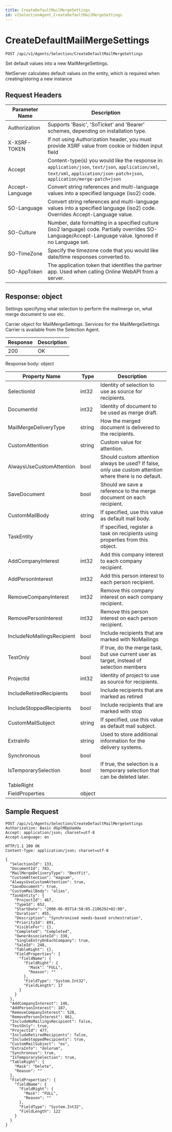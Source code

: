```yaml
---
title: CreateDefaultMailMergeSettings
id: v1SelectionAgent_CreateDefaultMailMergeSettings
---
```


# CreateDefaultMailMergeSettings

```http
POST /api/v1/Agents/Selection/CreateDefaultMailMergeSettings
```

Set default values into a new MailMergeSettings.

NetServer calculates default values on the entity, which is required when creating/storing a new instance






## Request Headers

| Parameter Name | Description |
|----------------|-------------|
| Authorization  | Supports 'Basic', 'SoTicket' and 'Bearer' schemes, depending on installation type. |
| X-XSRF-TOKEN   | If not using Authorization header, you must provide XSRF value from cookie or hidden input field |
| Accept         | Content-type(s) you would like the response in: `application/json`, `text/json`, `application/xml`, `text/xml`, `application/json-patch+json`, `application/merge-patch+json` |
| Accept-Language | Convert string references and multi-language values into a specified language (iso2) code. |
| SO-Language | Convert string references and multi-language values into a specified language (iso2) code. Overrides Accept-Language value. |
| SO-Culture | Number, date formatting in a specified culture (iso2 language) code. Partially overrides SO-Language/Accept-Language value. Ignored if no Language set. |
| SO-TimeZone | Specify the timezone code that you would like date/time responses converted to. |
| SO-AppToken | The application token that identifies the partner app. Used when calling Online WebAPI from a server. |


## Response: object

Settings specifying what selection to perform the mailmerge on, what merge document to use etc.



Carrier object for MailMergeSettings.
Services for the MailMergeSettings Carrier is available from the <see cref="T:SuperOffice.CRM.Services.ISelectionAgent">Selection Agent</see>.

| Response | Description |
|----------------|-------------|
| 200 | OK |

Response body: object

| Property Name | Type |  Description |
|----------------|------|--------------|
| SelectionId | int32 | Identity of selection to use as source for recipients. |
| DocumentId | int32 | Identity of document to be used as merge draft. |
| MailMergeDeliveryType | string | How the merged document is delivered to the recipients. |
| CustomAttention | string | Custom value for attention. |
| AlwaysUseCustomAttention | bool | Should custom attention always be used? If false, only use custom attention where there is no default. |
| SaveDocument | bool | Should we save a reference to the merge document on each recipient. |
| CustomMailBody | string | If specified, use this value as default mail body. |
| TaskEntity |  | If specified, register a task on recipients using properties from this object. |
| AddCompanyInterest | int32 | Add this company interest to each company recipient. |
| AddPersonInterest | int32 | Add this person interest to each person recipient. |
| RemoveCompanyInterest | int32 | Remove this company interest on each company recipient. |
| RemovePersonInterest | int32 | Remove this person interest on each person recipient. |
| IncludeNoMailingsRecipient | bool | Include recipients that are marked with NoMailings |
| TestOnly | bool | If true, do the merge task, but use current user as target, instead of selection members |
| ProjectId | int32 | Identity of project to use as source for recipients. |
| IncludeRetiredRecipients | bool | Include recipients that are marked as retired |
| IncludeStoppedRecipients | bool | Include recipients that are marked with stop |
| CustomMailSubject | string | If specified, use this value as default mail subject. |
| ExtraInfo | string | Used to store additional information for the delivery systems. |
| Synchronous | bool |  |
| IsTemporarySelection | bool | If true, the selection is a temporary selection that can be deleted later. |
| TableRight |  |  |
| FieldProperties | object |  |

## Sample Request

```http!
POST /api/v1/Agents/Selection/CreateDefaultMailMergeSettings
Authorization: Basic dGplMDpUamUw
Accept: application/json; charset=utf-8
Accept-Language: en
```

```http_
HTTP/1.1 200 OK
Content-Type: application/json; charset=utf-8

{
  "SelectionId": 133,
  "DocumentId": 783,
  "MailMergeDeliveryType": "BestFit",
  "CustomAttention": "magnam",
  "AlwaysUseCustomAttention": true,
  "SaveDocument": true,
  "CustomMailBody": "alias",
  "TaskEntity": {
    "ProjectId": 467,
    "TypeId": 652,
    "StartDate": "2008-06-05T14:58:05.2186292+02:00",
    "Duration": 455,
    "Description": "Synchronised needs-based orchestration",
    "PriorityId": 891,
    "VisibleFor": {},
    "Completed": "Completed",
    "OwnerAssociateId": 338,
    "SingleEntryOnEachCompany": true,
    "SaleId": 248,
    "TableRight": {},
    "FieldProperties": {
      "fieldName": {
        "FieldRight": {
          "Mask": "FULL",
          "Reason": ""
        },
        "FieldType": "System.Int32",
        "FieldLength": 17
      }
    }
  },
  "AddCompanyInterest": 146,
  "AddPersonInterest": 187,
  "RemoveCompanyInterest": 528,
  "RemovePersonInterest": 861,
  "IncludeNoMailingsRecipient": false,
  "TestOnly": true,
  "ProjectId": 477,
  "IncludeRetiredRecipients": false,
  "IncludeStoppedRecipients": true,
  "CustomMailSubject": "ex",
  "ExtraInfo": "dolorum",
  "Synchronous": true,
  "IsTemporarySelection": true,
  "TableRight": {
    "Mask": "Delete",
    "Reason": ""
  },
  "FieldProperties": {
    "fieldName": {
      "FieldRight": {
        "Mask": "FULL",
        "Reason": ""
      },
      "FieldType": "System.Int32",
      "FieldLength": 122
    }
  }
}
```